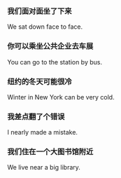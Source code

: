 ### 我们面对面坐了下来
We sat down face to face.

### 你可以乘坐公共企业去车展
You can go to the station by bus.

### 纽约的冬天可能很冷
Winter in New York can be very cold.

### 我差点翻了个错误
I nearly made a mistake.

### 我们住在一个大图书馆附近
We live near a big library.
